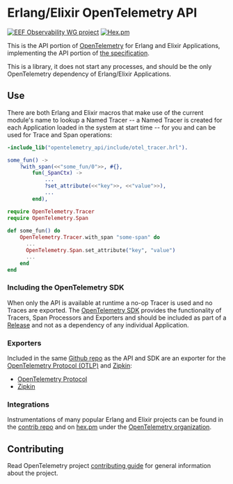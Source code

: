 # Erlang/Elixir OpenTelemetry API

[![EEF Observability WG project](https://img.shields.io/badge/EEF-Observability-black)](https://github.com/erlef/eef-observability-wg)
[![Hex.pm](https://img.shields.io/hexpm/v/opentelemetry)](https://hex.pm/packages/opentelemetry_api)

This is the API portion of [OpenTelemetry](https://opentelemetry.io/) for Erlang
and Elixir Applications, implementing the API portion of [the specification](https://github.com/open-telemetry/opentelemetry-specification).

This is a library, it does not start any processes, and should be the only
OpenTelemetry dependency of Erlang/Elixir Applications.

## Use

There are both Erlang and Elixir macros that make use of the current module's
name to lookup a Named Tracer -- a Named Tracer is created for each Application
loaded in the system at start time -- for you and can be used for Trace and Span
operations:

``` erlang
-include_lib("opentelemetry_api/include/otel_tracer.hrl").

some_fun() ->
    ?with_span(<<"some_fun/0">>, #{}, 
        fun(_SpanCtx) -> 
            ...
            ?set_attribute(<<"key">>, <<"value">>),
            ...
        end),
```

``` elixir
require OpenTelemetry.Tracer
require OpenTelemetry.Span
      
def some_fun() do
    OpenTelemetry.Tracer.with_span "some-span" do
      ...
      OpenTelemetry.Span.set_attribute("key", "value")
      ...
    end
end
```

### Including the OpenTelemetry SDK

When only the API is available at runtime a no-op Tracer is used and no Traces
are exported. The [OpenTelemetry SDK](https://hex.pm/packages/opentelemetry)
provides the functionality of Tracers, Span Processors and Exporters and should
be included as part of a
[Release](https://erlang.org/doc/design_principles/release_structure.html) and
not as a dependency of any individual Application.

### Exporters

Included in the same [Github
repo](https://github.com/open-telemetry/opentelemetry-erlang) as the API and SDK are an exporter for the [OpenTelemetry Protocol
(OTLP)](https://github.com/open-telemetry/opentelemetry-specification/blob/main/specification/protocol/otlp.md)
and [Zipkin](https://zipkin.io/):

- [OpenTelemetry Protocol](https://hex.pm/packages/opentelemetry_exporter)
- [Zipkin](https://hex.pm/packages/opentelemetry_zipkin)

### Integrations

Instrumentations of many popular Erlang and Elixir projects can be found in the
[contrib repo](https://github.com/open-telemetry/opentelemetry-erlang-contrib)
and on [hex.pm](https://hex.pm) under the [OpenTelemetry organization](https://hex.pm/orgs/opentelemetry).

## Contributing

Read OpenTelemetry project [contributing
guide](https://github.com/open-telemetry/community/blob/main/CONTRIBUTING.md)
for general information about the project.
